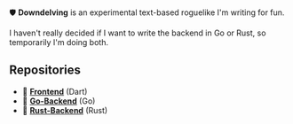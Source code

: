 🛡️ **Downdelving** is an experimental text-based roguelike I'm writing for fun.

I haven't really decided if I want to write the backend in Go or Rust, so temporarily I'm doing both.

## Repositories

- 👀 **[Frontend](https://github.com/downdelving/frontend/)** (Dart)
- 🍑 **[Go-Backend](https://github.com/downdelving/go-backend/)** (Go)
- 🦀 **[Rust-Backend](https://github.com/downdelving/rust-backend/)** (Rust)
